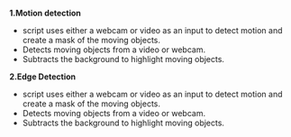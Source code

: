 **1.Motion detection**

- script uses either a webcam or video as an input to detect motion and create a mask of the moving objects.
- Detects moving objects from a video or webcam.
- Subtracts the background to highlight moving objects.

**2.Edge Detection**

- script uses either a webcam or video as an input to detect motion and create a mask of the moving objects.
- Detects moving objects from a video or webcam.
- Subtracts the background to highlight moving objects.
